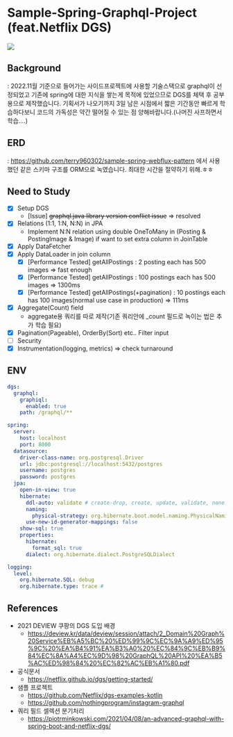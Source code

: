 # Sample-Spring-Graphql-Project (feat.Netflix DGS)

<img src="https://user-images.githubusercontent.com/37768791/200105064-f6463423-7594-474c-a8e5-3852fb1b7fb9.png"/>

## Background

: 2022.11월 기준으로 들어가는 사이드프로젝트에 사용할 기술스택으로 graphql이 선정되었고 기존에 spring에 대한 지식을 쌓는게 목적에 있었으므로 DGS를 체택 후 공부용으로 제작했습니다.
기획서가 나오기까지 3일 남은 시점에서 짧은 기간동안 빠르게 학습하다보니 코드의 가독성은 약간 떨어질 수 있는 점 양해바랍니다.(나머진 사프하면서 학습....)


## ERD
: https://github.com/terry960302/sample-spring-webflux-pattern 에서 사용했던 같은 스키마 구조를 ORM으로 녹였습니다. 최대한 시간을 절약하기 위해.ㅎㅎ

## Need to Study

- [x] Setup DGS
    - [Issue] ~~graphql.java library version conflict issue~~ => resolved
- [x] Relations (1:1, 1:N, N:N) in JPA
    - Implement N:N relation using double OneToMany in (Posting & PostingImage & Image) if want to set extra column in
      JoinTable
- [x] Apply DataFetcher
- [x] Apply DataLoader in join column
    - [x] [Performance Tested] getAllPostings : 2 posting each has 500 images => fast enough
    - [x] [Performance Tested] getAllPostings : 100 postings each has 500 images => 1300ms
    - [x] [Performance Tested] getAllPostings(+pagination) : 10 postings each has 100 images(normal use case in
      production) => 111ms
- [x] Aggregate(Count) field
  - aggregate용 쿼리를 따로 제작(기존 쿼리안에 _count 필드로 녹이는 법은 추가 학습 필요)
- [x] Pagination(Pageable), OrderBy(Sort) etc.. Filter input
- [ ] Security
- [x] Instrumentation(logging, metrics) => check turnaround

## ENV
```yml
dgs:
  graphql:
    graphiql:
      enabled: true
    path: /graphql/**

spring:
  server:
    host: localhost
    port: 8000
  datasource:
    driver-class-name: org.postgresql.Driver
    url: jdbc:postgresql://localhost:5432/postgres
    username: postgres
    password: postgres
  jpa:
    open-in-view: true
    hibernate:
      ddl-auto: validate # create-drop, create, update, validate, none
      naming:
        physical-strategy: org.hibernate.boot.model.naming.PhysicalNamingStrategyStandardImpl
      use-new-id-generator-mappings: false
    show-sql: true
    properties:
      hibernate:
        format_sql: true
      dialect: org.hibernate.dialect.PostgreSQLDialect

logging:
  level:
    org.hibernate.SQL: debug
    org.hibernate.type: trace # 
```

## References

- 2021 DEVIEW 쿠팡의 DGS 도입 배경
  - https://deview.kr/data/deview/session/attach/2_Domain%20Graph%20Service%EB%A5%BC%20%ED%99%9C%EC%9A%A9%ED%95%9C%20%EA%B4%91%EA%B3%A0%20%EC%84%9C%EB%B9%84%EC%8A%A4%EC%9D%98%20GraphQL%20API%20%EA%B5%AC%ED%98%84%20%EC%82%AC%EB%A1%80.pdf
- 공식문서
  - https://netflix.github.io/dgs/getting-started/
- 샘플 프로젝트
    - https://github.com/Netflix/dgs-examples-kotlin
    - https://github.com/nothingprogram/instagram-graphql
- 쿼리 필드 셀렉션 분기처리
  - https://piotrminkowski.com/2021/04/08/an-advanced-graphql-with-spring-boot-and-netflix-dgs/